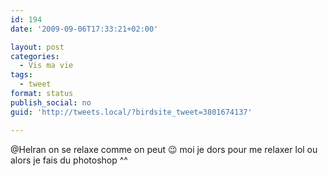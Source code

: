 ```yaml
---
id: 194
date: '2009-09-06T17:33:21+02:00'

layout: post
categories:
  - Vis ma vie
tags:
  - tweet
format: status
publish_social: no
guid: 'http://tweets.local/?birdsite_tweet=3801674137'

---
```


@Helran on se relaxe comme on peut 😉 moi je dors pour me relaxer lol ou alors je fais du photoshop ^^